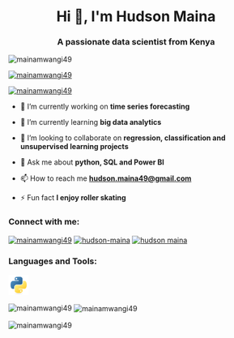 <h1 align="center">Hi 👋, I'm Hudson Maina</h1>
<h3 align="center">A passionate data scientist from Kenya</h3>

<p align="left"> <img src="https://komarev.com/ghpvc/?username=mainamwangi49&label=Profile%20views&color=0e75b6&style=flat" alt="mainamwangi49" /> </p>

<p align="left"> <a href="https://github.com/ryo-ma/github-profile-trophy"><img src="https://github-profile-trophy.vercel.app/?username=mainamwangi49" alt="mainamwangi49" /></a> </p>

<p align="left"> <a href="https://twitter.com/mainamwangi49" target="blank"><img src="https://img.shields.io/twitter/follow/mainamwangi49?logo=twitter&style=for-the-badge" alt="mainamwangi49" /></a> </p>

- 🔭 I’m currently working on **time series forecasting**

- 🌱 I’m currently learning **big data analytics**

- 👯 I’m looking to collaborate on **regression, classification and unsupervised learning projects**

- 💬 Ask me about **python, SQL and Power BI**

- 📫 How to reach me **hudson.maina49@gmail.com**

- ⚡ Fun fact **I enjoy roller skating**

<h3 align="left">Connect with me:</h3>
<p align="left">
<a href="https://twitter.com/mainamwangi49" target="blank"><img align="center" src="https://raw.githubusercontent.com/rahuldkjain/github-profile-readme-generator/master/src/images/icons/Social/twitter.svg" alt="mainamwangi49" height="30" width="40" /></a>
<a href="https://linkedin.com/in/hudson-maina" target="blank"><img align="center" src="https://raw.githubusercontent.com/rahuldkjain/github-profile-readme-generator/master/src/images/icons/Social/linked-in-alt.svg" alt="hudson-maina" height="30" width="40" /></a>
<a href="https://kaggle.com/hudson maina" target="blank"><img align="center" src="https://raw.githubusercontent.com/rahuldkjain/github-profile-readme-generator/master/src/images/icons/Social/kaggle.svg" alt="hudson maina" height="30" width="40" /></a>
</p>

<h3 align="left">Languages and Tools:</h3>
<p align="left"> <a href="https://www.python.org" target="_blank" rel="noreferrer"> <img src="https://raw.githubusercontent.com/devicons/devicon/master/icons/python/python-original.svg" alt="python" width="40" height="40"/> </a> </p>

<p><img align="left" src="https://github-readme-stats.vercel.app/api/top-langs?username=mainamwangi49&show_icons=true&locale=en&layout=compact" alt="mainamwangi49" /></p>

<p>&nbsp;<img align="center" src="https://github-readme-stats.vercel.app/api?username=mainamwangi49&show_icons=true&locale=en" alt="mainamwangi49" /></p>

<p><img align="center" src="https://github-readme-streak-stats.herokuapp.com/?user=mainamwangi49&" alt="mainamwangi49" /></p>
